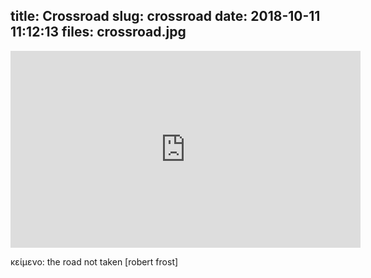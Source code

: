 title: Crossroad
slug: crossroad
date: 2018-10-11 11:12:13
files: crossroad.jpg
---

<div class="embed-responsive embed-responsive-16by9">
    <iframe class="embed-responsive-item" width="560" height="315" src="https://www.youtube-nocookie.com/embed/q3h1yDDaUag?rel=0" frameborder="0" allow="autoplay; encrypted-media" allowfullscreen></iframe>
</div>

<p class="text-muted">
    κείμενο: the road not taken [robert frost]
</p>

